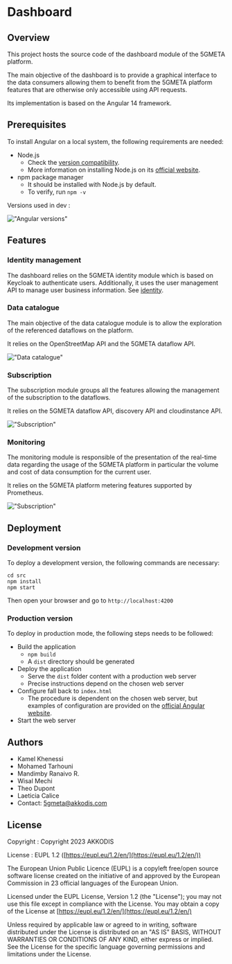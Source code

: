 # Dashboard

## Overview

This project hosts the source code of the dashboard module of the 5GMETA platform.

The main objective of the dashboard is to provide a graphical interface to the data consumers allowing them to benefit from the 5GMETA platform features that are otherwise only accessible using API requests.

Its implementation is based on the Angular 14 framework.

## Prerequisites

To install Angular on a local system, the following requirements are needed:
- Node.js
    - Check the [version compatibility](https://angular.io/guide/versions).
    - More information on installing Node.js on its [official website](https://nodejs.org/).
- npm package manager
    - It should be installed with Node.js by default.
    - To verify, run `npm -v`

Versions used in dev :

!["Angular versions"](miscelania/ng_versions.png)

## Features

### Identity management

The dashboard relies on the 5GMETA identity module which is based on Keycloak to authenticate users. Additionally, it uses the user management API to manage user business information. See [identity](https://github.com/5gmeta/identity).

### Data catalogue

The main objective of the data catalogue module is to allow the exploration of the referenced dataflows on the platform.

It relies on the OpenStreetMap API and the 5GMETA dataflow API.

!["Data catalogue"](miscelania/data-catalogue.svg)

### Subscription

The subscription module groups all the features allowing the management of the subscription to the dataflows.

It relies on the 5GMETA dataflow API, discovery API and cloudinstance API.

!["Subscription"](miscelania/subscription.svg)

### Monitoring

The monitoring module is responsible of the presentation of the real-time data regarding the usage of the 5GMETA platform in particular the volume and cost of data consumption for the current user.

It relies on the 5GMETA platform metering features supported by Prometheus.

!["Subscription"](miscelania/monitoring.svg)

## Deployment

### Development version

To deploy a development version, the following commands are necessary:

```
cd src
npm install
npm start
```

Then open your browser and go to `http://localhost:4200`

### Production version

To deploy in production mode, the following steps needs to be followed:
- Build the application
    - `npm build`
    - A `dist` directory should be generated
- Deploy the application
    - Serve the `dist` folder content with a production web server
    - Precise instructions depend on the chosen web server
- Configure fall back to `index.html`
    - The procedure is dependent on the chosen web server, but examples of configuration are provided on the [official Angular website](https://angular.io/guide/deployment).
- Start the web server

## Authors

- Kamel Khenessi
- Mohamed Tarhouni
- Mandimby Ranaivo R.
- Wisal Mechi
- Theo Dupont
- Laeticia Calice
- Contact: 5gmeta@akkodis.com

## License

Copyright : Copyright 2023 AKKODIS

License : EUPL 1.2 ([https://eupl.eu/1.2/en/](https://eupl.eu/1.2/en/))

The European Union Public Licence (EUPL) is a copyleft free/open source software license created on the initiative of and approved by the European Commission in 23 official languages of the European Union.

Licensed under the EUPL License, Version 1.2 (the "License"); you may not use this file except in compliance with the License. You may obtain a copy of the License at [https://eupl.eu/1.2/en/](https://eupl.eu/1.2/en/)

Unless required by applicable law or agreed to in writing, software distributed under the License is distributed on an "AS IS" BASIS, WITHOUT WARRANTIES OR CONDITIONS OF ANY KIND, either express or implied. See the License for the specific language governing permissions and limitations under the License.

